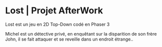 # Lost | Projet AfterWork

Lost est un jeu en 2D Top-Down codé en Phaser 3

Michel est un détective privé, en enquêtant sur la disparition de son frère John, il se fait attaquer et se reveille dans un endroit étrange..
